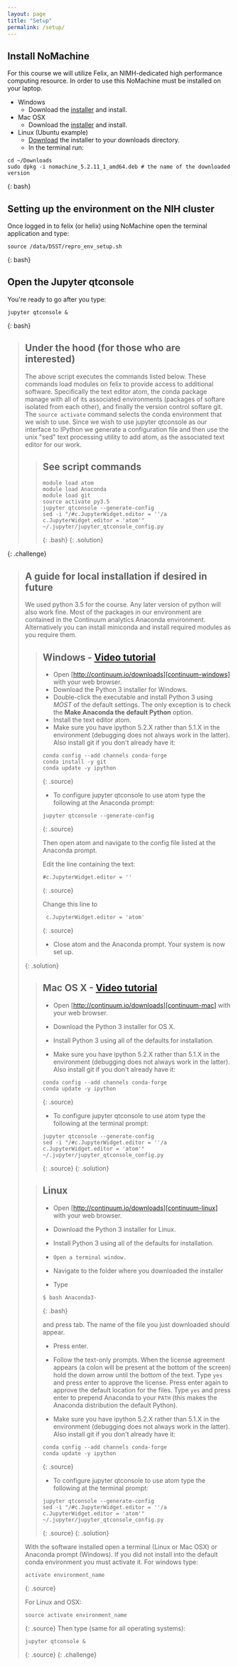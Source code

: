```yaml
---
layout: page
title: "Setup"
permalink: /setup/
---
```


## Install NoMachine
For this course we will utilize Felix, an NIMH-dedicated high performance
computing resource. In order to use this NoMachine must be installed on your
laptop.

* Windows
  * Download the [installer](https://www.nomachine.com) and install.
* Mac OSX
  * Download the [installer](https://www.nomachine.com) and install.
* Linux (Ubuntu example)
  * [Download](https://www.nomachine.com/download/download&id=3) the installer
  to your downloads directory.
  * In the terminal run:

~~~
cd ~/Downloads
sudo dpkg -i nomachine_5.2.11_1_amd64.deb # the name of the downloaded version
~~~
{: bash}

## Setting up the environment on the NIH cluster

Once logged in to felix (or helix) using NoMachine open the terminal application
and type:
~~~
source /data/DSST/repro_env_setup.sh
~~~
{: bash}

## Open the Jupyter qtconsole

You're ready to go after you type:

~~~
jupyter qtconsole &
~~~
{: bash}




> ## Under the hood (for those who are interested)
>
> The above script executes the commands listed below. These commands load
> modules on felix to provide access to additional software. Specifically the text
> editor atom, the conda package manage with all of its associated environments 
> (packages of softare isolated from each other), and finally the version control
> softare git. The `source activate` command selects the conda environment that we
> wish to use. Since we wish to use jupyter qtconsole as our interface to IPython
> we generate a configuration file and then use the unix "sed" text processing
> utility to add atom, as the associated text editor for our work.
> 
> 
> 
>
>> ## See script commands
>>  ~~~
>> module load atom
>> module load Anaconda
>> module load git
>> source activate py3.5
>> jupyter qtconsole --generate-config
>> sed -i "/#c.JupyterWidget.editor = ''/a c.JupyterWidget.editor = 'atom'" ~/.jupyter/jupyter_qtconsole_config.py
>> ~~~
>> {: .bash}
>{: .solution}
>
{: .challenge}



> ##  A guide for local installation if desired in future
>
>We used python 3.5 for the course. Any later version of python will also work
>fine. Most of the packages in our environment are contained in the
>Continuum analytics Anaconda environment. Alternatively you can install
>miniconda and install required modules as you require them.
>
>> ## Windows - [Video tutorial][video-windows]
>>   * Open [http://continuum.io/downloads][continuum-windows]
>>    with your web browser.
>>   * Download the Python 3 installer for Windows.
>>   * Double-click the executable and install Python 3 using _MOST_ of the
>>    default settings. The only exception is to check the 
>>    **Make Anaconda the default Python** option.
>>   * Install the text editor atom.
>>   * Make sure you have ipython 5.2.X rather than 5.1.X in the environment 
>> (debugging does not always work in the latter). Also install git if you don't
>> already have it:
>> 
>>   ~~~
>>   conda config --add channels conda-forge
>>   conda install -y git 
>>   conda update -y ipython
>>   ~~~
>>   {: .source}
>>   * To configure jupyter qtconsole to use atom type the following at the
>>   Anaconda prompt:
>> 
>> ~~~
>> jupyter qtconsole --generate-config
>> ~~~
>> {: .source}
>> 
>> Then open atom and navigate to the config file listed at the Anaconda prompt.
>> 
>> Edit the line containing the text:
>> ~~~
>> #c.JupyterWidget.editor = ''
>> ~~~
>> {: .source}
>> 
>> Change this line to
>> ~~~
>>  c.JupyterWidget.editor = 'atom'
>> ~~~
>> {: .source}
>>   * Close atom and the Anaconda prompt. Your system is now set up.
>> 
>{: .solution}
>
>
>> ## Mac OS X - [Video tutorial][video-mac]
>>   * Open [http://continuum.io/downloads][continuum-mac]
>>    with your web browser.
>>   * Download the Python 3 installer for OS X.
>>   * Install Python 3 using all of the defaults for installation.
>> 
>>   * Make sure you have ipython 5.2.X rather than 5.1.X in the environment 
>> (debugging does not always work in the latter). Also install git if you don't
>> already have it:
>> 
>>   ~~~
>>   conda config --add channels conda-forge
>>   conda update -y ipython
>>   ~~~
>>   {: .source}
>>   
>>   *  To configure jupyter qtconsole to use atom type the following at the
>> terminal prompt:
>>   
>>   ~~~
>> jupyter qtconsole --generate-config
>> sed -i "/#c.JupyterWidget.editor = ''/a c.JupyterWidget.editor = 'atom'" ~/.jupyter/jupyter_qtconsole_config.py
>>   ~~~
>>   {: .source}
>{: .solution}
>
>
>>## Linux
>>
>>  *  Open [http://continuum.io/downloads][continuum-linux] with your web browser.
>>  *  Download the Python 3 installer for Linux.
>>  *  Install Python 3 using all of the defaults for installation.
>>
>>  *     Open a terminal window.
>>
>>  *  Navigate to the folder where you downloaded the installer
>>
>>  *  Type
>>
>>    ~~~
>>    $ bash Anaconda3-
>>    ~~~
>>    {: .bash}
>>
>>    and press tab.  The name of the file you just downloaded should appear.
>>
>>  *  Press enter.
>>
>>  *  Follow the text-only prompts.  When the license agreement appears (a colon
>>        will be present at the bottom of the screen) hold the down arrow until the 
>>        bottom of the text. Type `yes` and press enter to approve the license. Press 
>>        enter again to approve the default location for the files. Type `yes` and 
>>        press enter to prepend Anaconda to your `PATH` (this makes the Anaconda 
>>        distribution the default Python).
>>
>>   * Make sure you have ipython 5.2.X rather than 5.1.X in the environment 
>> (debugging does not always work in the latter). Also install git if you don't
>> already have it:
>> 
>>   ~~~
>>   conda config --add channels conda-forge
>>   conda update -y ipython
>>   ~~~
>>   {: .source}
>>   
>>   *  To configure jupyter qtconsole to use atom type the following at the
>> terminal prompt:
>>   
>>   ~~~
>> jupyter qtconsole --generate-config
>> sed -i "/#c.JupyterWidget.editor = ''/a c.JupyterWidget.editor = 'atom'" ~/.jupyter/jupyter_qtconsole_config.py
>>   ~~~
>>   {: .source}
>{: .solution}
>
> With the software installed open a terminal (Linux or Mac OSX) or Anaconda
> prompt (Windows). If you did not install into the default conda environment
> you must activate it. For windows type:
>   ~~~
> activate environment_name
>   ~~~
>   {: .source}
>
> For Linux and OSX:
>   ~~~
> source activate environment_name
>   ~~~
>   {: .source}
> Then type (same for all operating systems):
>   ~~~
> jupyter qtconsole &
>   ~~~
>   {: .source}
{: .challenge}


[anaconda]: https://www.continuum.io/anaconda
[continuum-mac]: http://continuum.io/downloads#_macosx
[continuum-linux]: http://continuum.io/downloads#_unix
[continuum-windows]: http://continuum.io/downloads#_windows
[gapminder]: http://gapminder.org
[jupyter]: http://jupyter.org/
[jupyter-install]: http://jupyter.readthedocs.io/en/latest/install.html#optional-for-experienced-python-developers-installing-jupyter-with-pip
[python]: https://python.org
[video-mac]: https://www.youtube.com/watch?v=TcSAln46u9U
[video-windows]: https://www.youtube.com/watch?v=xxQ0mzZ8UvA
